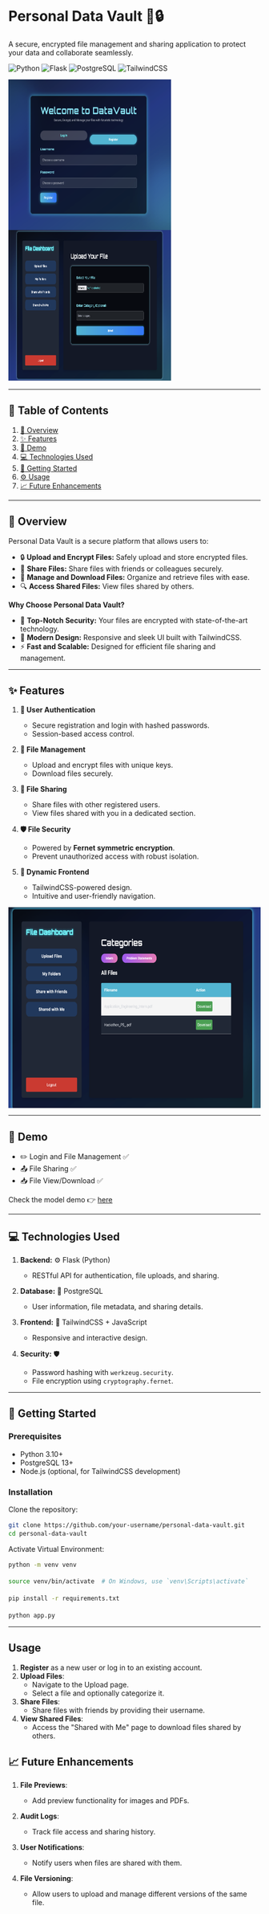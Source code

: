
# **Personal Data Vault** 🚀🔒

A secure, encrypted file management and sharing application to protect your data and collaborate seamlessly.

![Python](https://img.shields.io/badge/Python-3.10-blue)
![Flask](https://img.shields.io/badge/Flask-2.1.3-lightgrey)
![PostgreSQL](https://img.shields.io/badge/PostgreSQL-13.3-blue)
![TailwindCSS](https://img.shields.io/badge/TailwindCSS-3.0-06B6D4)

<img src= "https://github.com/prakash2903/christmas-hackathon/blob/main/src/index.png" height = 300, width = 325, align=left>

<img src= "https://github.com/prakash2903/christmas-hackathon/blob/main/src/upload.png" height = 300, width = 325>

---
## 📖 **Table of Contents**

1. [🌟 Overview](#-overview)
2. [✨ Features](#-features)
3. [🎥 Demo](#-demo)
4. [💻 Technologies Used](#-technologies-used)
5. [🚀 Getting Started](#-getting-started)
6. [⚙️ Usage](#-usage)
7. [📈 Future Enhancements](#-future-enhancements)

---

## 🌟 **Overview**

Personal Data Vault is a secure platform that allows users to:

- 🔒 **Upload and Encrypt Files:** Safely upload and store encrypted files.  
- 👥 **Share Files:** Share files with friends or colleagues securely.  
- 📂 **Manage and Download Files:** Organize and retrieve files with ease.  
- 🔍 **Access Shared Files:** View files shared by others.

**Why Choose Personal Data Vault?**

- 🔐 **Top-Notch Security:** Your files are encrypted with state-of-the-art technology.  
- 🚀 **Modern Design:** Responsive and sleek UI built with TailwindCSS.  
- ⚡ **Fast and Scalable:** Designed for efficient file sharing and management.  

---

## ✨ **Features**

1. **🔑 User Authentication**
   - Secure registration and login with hashed passwords.
   - Session-based access control.

2. **📁 File Management**
   - Upload and encrypt files with unique keys.
   - Download files securely.

3. **🤝 File Sharing**
   - Share files with other registered users.
   - View files shared with you in a dedicated section.

4. **🛡️ File Security**
   - Powered by **Fernet symmetric encryption**.
   - Prevent unauthorized access with robust isolation.

5. **🎨 Dynamic Frontend**
   - TailwindCSS-powered design.
   - Intuitive and user-friendly navigation.

<img src= "https://github.com/prakash2903/christmas-hackathon/blob/main/src/dashboard.png" height = 400, width = 600 align=center>

---

## 🎥 **Demo**

-  ✏️ Login and File Management ✅
-  📤 File Sharing ✅
-  📥 File View/Download ✅

Check the model demo 👉 [here](https://drive.google.com/drive/folders/1T4gK84A6gDwuiwaVzlteX6PnSMZMiift?usp=sharing)

---

## 💻 **Technologies Used**

1. **Backend:** ⚙️ Flask (Python)  
   - RESTful API for authentication, file uploads, and sharing.

2. **Database:** 🐘 PostgreSQL  
   - User information, file metadata, and sharing details.

3. **Frontend:** 🎨 TailwindCSS + JavaScript  
   - Responsive and interactive design.

4. **Security:** 🛡️  
   - Password hashing with `werkzeug.security`.  
   - File encryption using `cryptography.fernet`.

---

## 🚀 **Getting Started**

### Prerequisites

- Python 3.10+
- PostgreSQL 13+
- Node.js (optional, for TailwindCSS development)

### Installation

Clone the repository:

```bash
git clone https://github.com/your-username/personal-data-vault.git
cd personal-data-vault
```

Activate Virtual Environment:

```bash
python -m venv venv

source venv/bin/activate  # On Windows, use `venv\Scripts\activate`

pip install -r requirements.txt

python app.py
```

---

## **Usage**

1. **Register** as a new user or log in to an existing account.
2. **Upload Files**:
   - Navigate to the Upload page.
   - Select a file and optionally categorize it.
3. **Share Files**:
   - Share files with friends by providing their username.
4. **View Shared Files**:
   - Access the "Shared with Me" page to download files shared by others.

## 📈 **Future Enhancements**

1. **File Previews**:

   - Add preview functionality for images and PDFs.
2. **Audit Logs**:

   - Track file access and sharing history.
3. **User Notifications**:

   - Notify users when files are shared with them.
4. **File Versioning**:

   - Allow users to upload and manage different versions of the same file.
